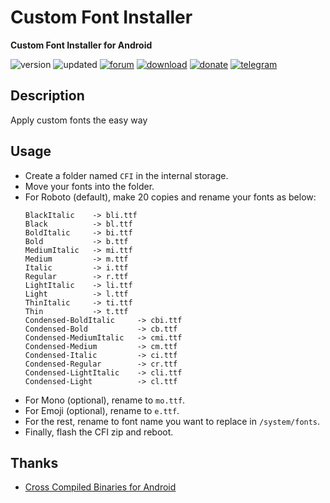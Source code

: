 # Custom Font Installer
**Custom Font Installer for Android**

![version](https://img.shields.io/badge/Version-1.9-brightgreen.svg) 
![updated](https://img.shields.io/badge/Updated-Jul_09,_2020-green.svg) 
[![forum](https://img.shields.io/badge/Forum-XDA-orange.svg)](https://forum.xda-developers.com/apps/magisk/font-headline-fonts-nongthaihoang-t3886349) 
[![download](https://img.shields.io/badge/Download-↓-yellow.svg)](https://github.com/nongthaihoang/custom_font_installer/releases)
[![donate](https://img.shields.io/badge/Donate-Paypal-blue.svg)](https://paypal.me/nongthaihoang)
[![telegram](https://img.shields.io/badge/Help-Telegram-blue.svg)](https://t.me/MagiskFontsDisc)

 
## Description
Apply custom fonts the easy way

## Usage
- Create a folder named ``CFI`` in the internal storage.  
- Move your fonts into the folder.  
- For Roboto (default), make 20 copies and rename your fonts as below:
  ```
  BlackItalic    -> bli.ttf
  Black          -> bl.ttf
  BoldItalic     -> bi.ttf
  Bold           -> b.ttf
  MediumItalic   -> mi.ttf
  Medium         -> m.ttf
  Italic         -> i.ttf
  Regular        -> r.ttf
  LightItalic    -> li.ttf
  Light          -> l.ttf
  ThinItalic     -> ti.ttf
  Thin           -> t.ttf
  Condensed-BoldItalic     -> cbi.ttf
  Condensed-Bold           -> cb.ttf
  Condensed-MediumItalic   -> cmi.ttf
  Condensed-Medium         -> cm.ttf
  Condensed-Italic         -> ci.ttf
  Condensed-Regular        -> cr.ttf
  Condensed-LightItalic    -> cli.ttf
  Condensed-Light          -> cl.ttf
  ```
- For Mono (optional), rename to ``mo.ttf``.  
- For Emoji (optional), rename to ``e.ttf``.  
- For the rest, rename to font name you want to replace in ```/system/fonts```.  
- Finally, flash the CFI zip and reboot.

## Thanks
- [Cross Compiled Binaries for Android](https://github.com/Zackptg5/Cross-Compiled-Binaries-Android)
